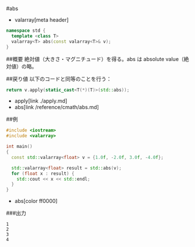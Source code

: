 #abs
* valarray[meta header]

```cpp
namespace std {
  template <class T>
  valarray<T> abs(const valarray<T>& v);
}
```

##概要
絶対値（大きさ・マグニチュード）を得る。abs は absolute value（絶対値）の略。


##戻り値
以下のコードと同等のことを行う：

```cpp
return v.apply(static_cast<T(*)(T)>(std::abs));
```
* apply[link ./apply.md]
* abs[link /reference/cmath/abs.md]


##例
```cpp
#include <iostream>
#include <valarray>

int main()
{
  const std::valarray<float> v = {1.0f, -2.0f, 3.0f, -4.0f};

  std::valarray<float> result = std::abs(v);
  for (float x : result) {
    std::cout << x << std::endl;
  }
}
```
* abs[color ff0000]

###出力
```
1
2
3
4
```


